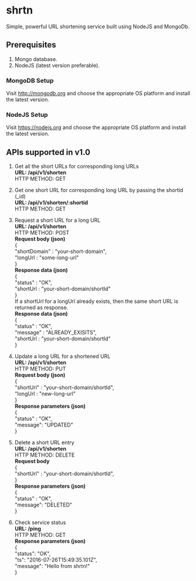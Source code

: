 # shrtn
Simple, powerful URL shortening service built using NodeJS and MongoDb.

## Prerequisites
1. Mongo database.
2. NodeJS (latest version preferable).

### MongoDB Setup
Visit http://mongodb.org and choose the appropriate OS platform and install the latest version.

### NodeJS Setup
Visit https://nodejs.org and choose the appropriate OS platform and install the latest version.

## APIs supported in v1.0

1. Get all the short URLs for corresponding long URLs  
**URL: <your-domain>/api/v1/shorten**  
HTTP METHOD: GET  

2. Get one short URL for corresponding long URL by passing the shortid (_id)  
**URL: <your-domain>/api/v1/shorten/:shortid**  
HTTP METHOD: GET  

3. Request a short URL for a long URL  
**URL: <your-domain>/api/v1/shorten**  
HTTP METHOD: POST  
**Request body (json)**  
{  
    "shortDomain" : "your-short-domain",  
    "longUrl : "some-long-url"  
}  
**Response data (json)**  
{  
    "status" : "OK",  
    "shortUrl : "your-short-domain/shortId"  
}  
If a shortUrl for a longUrl already exists, then the same short URL is returned as response.  
**Response data (json)**  
{  
    "status" : "OK",  
    "message" : "ALREADY_EXISITS",  
    "shortUrl : "your-short-domain/shortId"  
}  

4. Update a long URL for a shortened URL  
**URL: <your-domain>/api/v1/shorten**  
HTTP METHOD: PUT  
**Request body (json)**  
{  
    "shortUrl" : "your-short-domain/shortId",  
    "longUrl : "new-long-url"  
}  
**Response parameters (json)**  
{  
  "status" : "OK",  
  "message": "UPDATED"  
}  

5. Delete a short URL entry  
**URL: <your-domain>/api/v1/shorten**  
HTTP METHOD: DELETE  
**Request body**  
{  
    "shortUrl" : "your-short-domain/shortId",  
}  
**Response parameters (json)**  
{  
  "status" : "OK",  
  "message": "DELETED"  
}  

6. Check service status  
**URL: <your-domain>/ping**  
HTTP METHOD: GET  
**Response parameters (json)**  
{  
  "status": "OK",  
  "ts": "2016-07-26T15:49:35.101Z",  
  "message": "Hello from shrtn!"  
}  
